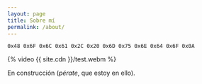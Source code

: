 ```yaml
---
layout: page
title: Sobre mí
permalink: /about/
---
```

`0x48 0x6F 0x6C 0x61 0x2C 0x20 0x6D 0x75 0x6E 0x64 0x6F 0x0A`

{% video {{ site.cdn }}/test.webm %}

En construcción (*pérate*, que estoy en ello).